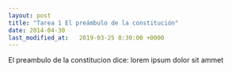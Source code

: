```yaml
---
layout: post
title: "Tarea 1 El preámbulo de la constitución"
date: 2014-04-30
last_modified_at:   2019-03-25 8:30:00 +0000
---
```

El preambulo de la constitucion dice: lorem ipsum dolor sit ammet

